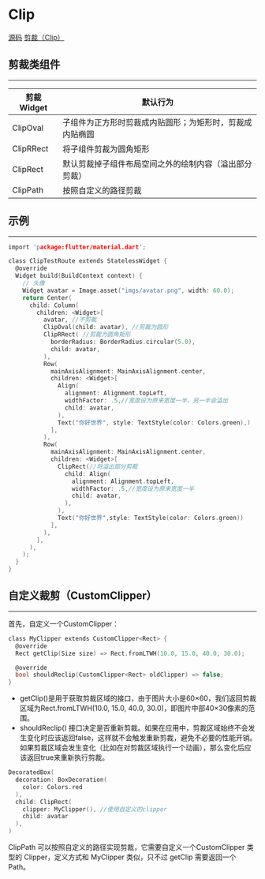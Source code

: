 # Clip

[源码](https://gitee.com/learnany/flutter/blob/master/lib/clip2.dart)  [剪裁（Clip）](https://book.flutterchina.club/chapter5/clip.html#_5-5-1-%E5%89%AA%E8%A3%81%E7%B1%BB%E7%BB%84%E4%BB%B6)

## 剪裁类组件
---
|  剪裁Widget   | 默认行为  |
|  ----  | ----  |
| ClipOval  | 子组件为正方形时剪裁成内贴圆形；为矩形时，剪裁成内贴椭圆 |
| ClipRRect  | 将子组件剪裁为圆角矩形 |
| ClipRect  | 默认剪裁掉子组件布局空间之外的绘制内容（溢出部分剪裁） |
| ClipPath  | 按照自定义的路径剪裁 |

## 示例
---
```c
import 'package:flutter/material.dart';

class ClipTestRoute extends StatelessWidget {
  @override
  Widget build(BuildContext context) {
    // 头像  
    Widget avatar = Image.asset("imgs/avatar.png", width: 60.0);
    return Center(
      child: Column(
        children: <Widget>[
          avatar, //不剪裁
          ClipOval(child: avatar), //剪裁为圆形
          ClipRRect( //剪裁为圆角矩形
            borderRadius: BorderRadius.circular(5.0),
            child: avatar,
          ), 
          Row(
            mainAxisAlignment: MainAxisAlignment.center,
            children: <Widget>[
              Align(
                alignment: Alignment.topLeft,
                widthFactor: .5,//宽度设为原来宽度一半，另一半会溢出
                child: avatar,
              ),
              Text("你好世界", style: TextStyle(color: Colors.green),)
            ],
          ),
          Row(
            mainAxisAlignment: MainAxisAlignment.center,
            children: <Widget>[
              ClipRect(//将溢出部分剪裁
                child: Align(
                  alignment: Alignment.topLeft,
                  widthFactor: .5,//宽度设为原来宽度一半
                  child: avatar,
                ),
              ),
              Text("你好世界",style: TextStyle(color: Colors.green))
            ],
          ),
        ],
      ),
    );
  }
}
```

## 自定义裁剪（CustomClipper）
---
首先，自定义一个CustomClipper：
```c
class MyClipper extends CustomClipper<Rect> {
  @override
  Rect getClip(Size size) => Rect.fromLTWH(10.0, 15.0, 40.0, 30.0);

  @override
  bool shouldReclip(CustomClipper<Rect> oldClipper) => false;
}
```
* getClip()是用于获取剪裁区域的接口，由于图片大小是60×60，我们返回剪裁区域为Rect.fromLTWH(10.0, 15.0, 40.0, 30.0)，即图片中部40×30像素的范围。
* shouldReclip() 接口决定是否重新剪裁。如果在应用中，剪裁区域始终不会发生变化时应该返回false，这样就不会触发重新剪裁，避免不必要的性能开销。如果剪裁区域会发生变化（比如在对剪裁区域执行一个动画），那么变化后应该返回true来重新执行剪裁。
```c
DecoratedBox(
  decoration: BoxDecoration(
    color: Colors.red
  ),
  child: ClipRect(
    clipper: MyClipper(), //使用自定义的clipper
    child: avatar
  ),
)
```

ClipPath 可以按照自定义的路径实现剪裁，它需要自定义一个CustomClipper<Path> 类型的 Clipper，定义方式和 MyClipper 类似，只不过 getClip 需要返回一个 Path。